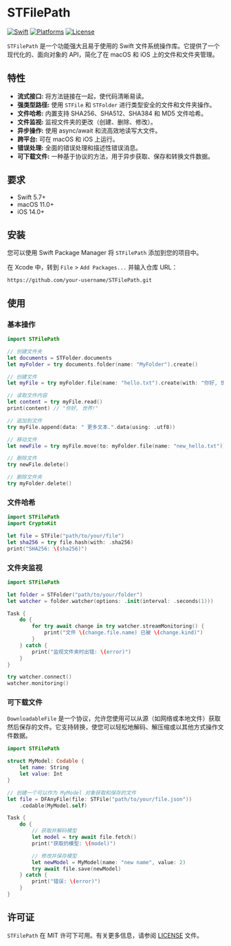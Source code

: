 
# STFilePath

[![Swift](https://img.shields.io/badge/swift-5.7-orange.svg)](https://swift.org)
[![Platforms](https://img.shields.io/badge/platform-macOS%20%7C%20iOS-lightgrey.svg)](https://developer.apple.com/)
[![License](https://img.shields.io/badge/license-MIT-green.svg)](https://opensource.org/licenses/MIT)

`STFilePath` 是一个功能强大且易于使用的 Swift 文件系统操作库。它提供了一个现代化的、面向对象的 API，简化了在 macOS 和 iOS 上的文件和文件夹管理。

## 特性

- **流式接口:** 将方法链接在一起，使代码清晰易读。
- **强类型路径:** 使用 `STFile` 和 `STFolder` 进行类型安全的文件和文件夹操作。
- **文件哈希:** 内置支持 SHA256、SHA512、SHA384 和 MD5 文件哈希。
- **文件监视:** 监视文件夹的更改（创建、删除、修改）。
- **异步操作:** 使用 async/await 和流高效地读写大文件。
- **跨平台:** 可在 macOS 和 iOS 上运行。
- **错误处理:** 全面的错误处理和描述性错误消息。
- **可下载文件:** 一种基于协议的方法，用于异步获取、保存和转换文件数据。

## 要求

- Swift 5.7+
- macOS 11.0+
- iOS 14.0+

## 安装

您可以使用 Swift Package Manager 将 `STFilePath` 添加到您的项目中。

在 Xcode 中，转到 `File` > `Add Packages...` 并输入仓库 URL：

```
https://github.com/your-username/STFilePath.git
```

## 使用

### 基本操作

```swift
import STFilePath

// 创建文件夹
let documents = STFolder.documents
let myFolder = try documents.folder(name: "MyFolder").create()

// 创建文件
let myFile = try myFolder.file(name: "hello.txt").create(with: "你好, 世界!".data(using: .utf8))

// 读取文件内容
let content = try myFile.read()
print(content) // "你好, 世界!"

// 追加到文件
try myFile.append(data: " 更多文本.".data(using: .utf8))

// 移动文件
let newFile = try myFile.move(to: myFolder.file(name: "new_hello.txt"))

// 删除文件
try newFile.delete()

// 删除文件夹
try myFolder.delete()
```

### 文件哈希

```swift
import STFilePath
import CryptoKit

let file = STFile("path/to/your/file")
let sha256 = try file.hash(with: .sha256)
print("SHA256: \(sha256)")
```

### 文件夹监视

```swift
import STFilePath

let folder = STFolder("path/to/your/folder")
let watcher = folder.watcher(options: .init(interval: .seconds(1)))

Task {
    do {
        for try await change in try watcher.streamMonitoring() {
            print("文件 \(change.file.name) 已被 \(change.kind)")
        }
    } catch {
        print("监视文件夹时出错: \(error)")
    }
}

try watcher.connect()
watcher.monitoring()
```

### 可下载文件

`DownloadableFile` 是一个协议，允许您使用可以从源（如网络或本地文件）获取然后保存的文件。它支持转换，使您可以轻松地解码、解压缩或以其他方式操作文件数据。

```swift
import STFilePath

struct MyModel: Codable {
    let name: String
    let value: Int
}

// 创建一个可以作为 MyModel 对象获取和保存的文件
let file = DFAnyFile(file: STFile("path/to/your/file.json"))
    .codable(MyModel.self)

Task {
    do {
        // 获取并解码模型
        let model = try await file.fetch()
        print("获取的模型: \(model)")

        // 修改并保存模型
        let newModel = MyModel(name: "new name", value: 2)
        try await file.save(newModel)
    } catch {
        print("错误: \(error)")
    }
}
```

## 许可证

`STFilePath` 在 MIT 许可下可用。有关更多信息，请参阅 [LICENSE](LICENSE) 文件。
